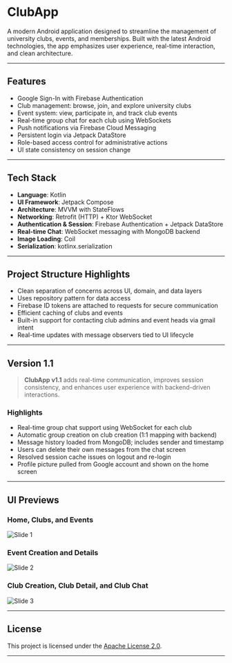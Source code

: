 # ClubApp

A modern Android application designed to streamline the management of university clubs, events, and memberships. Built with the latest Android technologies, the app emphasizes user experience, real-time interaction, and clean architecture.

---

## Features

- Google Sign-In with Firebase Authentication  
- Club management: browse, join, and explore university clubs  
- Event system: view, participate in, and track club events  
- Real-time group chat for each club using WebSockets  
- Push notifications via Firebase Cloud Messaging  
- Persistent login via Jetpack DataStore  
- Role-based access control for administrative actions  
- UI state consistency on session change  

---

## Tech Stack

- **Language**: Kotlin  
- **UI Framework**: Jetpack Compose  
- **Architecture**: MVVM with StateFlows  
- **Networking**: Retrofit (HTTP) + Ktor WebSocket  
- **Authentication & Session**: Firebase Authentication + Jetpack DataStore  
- **Real-time Chat**: WebSocket messaging with MongoDB backend  
- **Image Loading**: Coil  
- **Serialization**: kotlinx.serialization  

---

## Project Structure Highlights

- Clean separation of concerns across UI, domain, and data layers  
- Uses repository pattern for data access  
- Firebase ID tokens are attached to requests for secure communication  
- Efficient caching of clubs and events  
- Built-in support for contacting club admins and event heads via gmail intent  
- Real-time updates with message observers tied to UI lifecycle  

---

## Version 1.1

> **ClubApp v1.1** adds real-time communication, improves session consistency, and enhances user experience with backend-driven interactions.

### Highlights

- Real-time group chat support using WebSocket for each club  
- Automatic group creation on club creation (1:1 mapping with backend)  
- Message history loaded from MongoDB; includes sender and timestamp  
- Users can delete their own messages from the chat screen  
- Resolved session cache issues on logout and re-login  
- Profile picture pulled from Google account and shown on the home screen  

---

## UI Previews

### Home, Clubs, and Events
![Slide 1](https://github.com/user-attachments/assets/546b3186-4096-4fa5-86a6-ce71342a2663)

### Event Creation and Details
![Slide 2](https://github.com/user-attachments/assets/1574c537-2346-446e-8c9b-cb213121deb0)

### Club Creation, Club Detail, and Club Chat
![Slide 3](https://github.com/user-attachments/assets/f0d4b59c-a36a-4c2f-aa53-079209d3bf39)

---

## License

This project is licensed under the [Apache License 2.0](./LICENSE).

---


